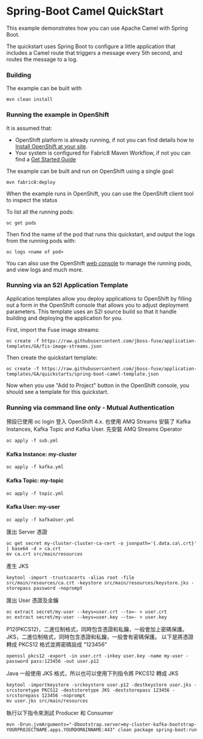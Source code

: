 # Spring-Boot Camel QuickStart

This example demonstrates how you can use Apache Camel with Spring Boot.

The quickstart uses Spring Boot to configure a little application that includes a Camel route that triggers a message every 5th second, and routes the message to a log.

### Building

The example can be built with

    mvn clean install

### Running the example in OpenShift

It is assumed that:
- OpenShift platform is already running, if not you can find details how to [Install OpenShift at your site](https://docs.openshift.com/container-platform/3.3/install_config/index.html).
- Your system is configured for Fabric8 Maven Workflow, if not you can find a [Get Started Guide](https://access.redhat.com/documentation/en/red-hat-jboss-middleware-for-openshift/3/single/red-hat-jboss-fuse-integration-services-20-for-openshift/)

The example can be built and run on OpenShift using a single goal:

    mvn fabric8:deploy

When the example runs in OpenShift, you can use the OpenShift client tool to inspect the status

To list all the running pods:

    oc get pods

Then find the name of the pod that runs this quickstart, and output the logs from the running pods with:

    oc logs <name of pod>

You can also use the OpenShift [web console](https://docs.openshift.com/container-platform/3.3/getting_started/developers_console.html#developers-console-video) to manage the
running pods, and view logs and much more.

### Running via an S2I Application Template

Application templates allow you deploy applications to OpenShift by filling out a form in the OpenShift console that allows you to adjust deployment parameters.  This template uses an S2I source build so that it handle building and deploying the application for you.

First, import the Fuse image streams:

    oc create -f https://raw.githubusercontent.com/jboss-fuse/application-templates/GA/fis-image-streams.json

Then create the quickstart template:

    oc create -f https://raw.githubusercontent.com/jboss-fuse/application-templates/GA/quickstarts/spring-boot-camel-template.json

Now when you use "Add to Project" button in the OpenShift console, you should see a template for this quickstart. 

### Running via command line only - Mutual Authentication

預設已使用 oc login 登入 OpenShift 4.x. 也使用 AMQ Streams 安裝了 Kafka Instances, Kafka Topic and Kafka User. 先安裝 AMQ Streams Operator

    oc apply -f sub.yml

#### Kafka Instance: my-cluster

    oc apply -f kafka.yml

#### Kafka Topic: my-topic

    oc apply -f topic.yml

#### Kafka User: my-user

    oc apply -f kafkaUser.yml

匯出 Server 憑證

    oc get secret my-cluster-cluster-ca-cert -o jsonpath='{.data.ca\.crt}' | base64 -d > ca.crt
    mv ca.crt src/main/resources

產生 JKS

    keytool -import -trustcacerts -alias root -file src/main/resources/ca.crt -keystore src/main/resources/keystore.jks -storepass password -noprompt


匯出 User 憑證及金鑰

    oc extract secret/my-user --keys=user.crt --to=- > user.crt
    oc extract secret/my-user --keys=user.key --to=- > user.key

P12(PKCS12)，二進位制格式，同時包含憑證和私鑰，一般會加上密碼保護。JKS，二進位制格式，同時包含憑證和私鑰，一般會有密碼保護。
以下是將憑證轉成 PKCS12 格式並將密碼設成 "123456"

    openssl pkcs12 -export -in user.crt -inkey user.key -name my-user -password pass:123456 -out user.p12

Java 一般使用 JKS 格式，所以也可以使用下列指令將 PKCS12 轉成 JKS

    keytool -importkeystore -srckeystore user.p12 -destkeystore user.jks -srcstoretype PKCS12 -deststoretype JKS -deststorepass 123456 -srcstorepass 123456 -noprompt
    mv user.jks src/main/resources

執行以下指令來測試 Producer 和 Consumer

    mvn -Drun.jvmArguments="-Dbootstrap.server=my-cluster-kafka-bootstrap-YOURPROJECTNAME.apps.YOURDOMAINNAME:443" clean package spring-boot:run


